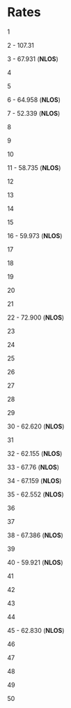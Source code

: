 # Rates

1

2 - 107.31

3 - 67.931 (**NLOS**)

4

5

6 - 64.958 (**NLOS**)

7 - 52.339 (**NLOS**)

8

9

10

11 - 58.735 (**NLOS**)

12

13

14

15

16 - 59.973 (**NLOS**)

17

18

19

20

21

22 - 72.900 (**NLOS**)

23

24

25

26

27

28

29

30 - 62.620 (**NLOS**)

31

32 - 62.155 (**NLOS**)

33 - 67.76 (**NLOS**)

34 - 67.159 (**NLOS**)

35 - 62.552 (**NLOS**)

36

37

38 - 67.386 (**NLOS**)

39

40 - 59.921 (**NLOS**)

41

42

43

44

45 - 62.830 (**NLOS**)

46

47

48

49

50

